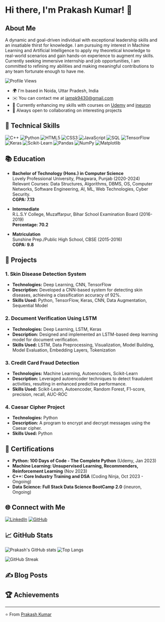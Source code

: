 # Hi there, I'm Prakash Kumar! 👋


## About Me

A dynamic and goal-driven individual with exceptional leadership skills and an insatiable thirst for knowledge. I am pursuing my interest in Machine Learning and Artificial Intelligence to apply my theoretical knowledge to real-world scenarios and gain hands-on experience to augment my skills. Currently seeking immersive internship and job opportunities, I am committed to refining my abilities and making meaningful contributions to any team fortunate enough to have me.

![Profile Views](https://komarev.com/ghpvc/?username=ShrivastavaPrakash&style=flat-square)

- 🌍  I'm based in Noida, Uttar Pradesh, India
- ✉️  You can contact me at [iampk9430@gmail.com](mailto:iampk9430@gmail.com)
- 🧠  Currently enhancing my skills with courses on [Udemy](https://www.udemy.com/) and [ineuron](https://ineuron.ai/)
- 🚀  Always open to collaborating on interesting projects

## 🔧 Technical Skills

![C++](https://img.shields.io/badge/C++-00599C?style=for-the-badge&logo=cplusplus&logoColor=white)
![Python](https://img.shields.io/badge/Python-3776AB?style=for-the-badge&logo=python&logoColor=white)
![HTML5](https://img.shields.io/badge/HTML5-E34F26?style=for-the-badge&logo=html5&logoColor=white)
![CSS3](https://img.shields.io/badge/CSS3-1572B6?style=for-the-badge&logo=css3&logoColor=white)
![JavaScript](https://img.shields.io/badge/JavaScript-F7DF1E?style=for-the-badge&logo=javascript&logoColor=black)
![SQL](https://img.shields.io/badge/SQL-4479A1?style=for-the-badge&logo=sql&logoColor=white)
![TensorFlow](https://img.shields.io/badge/TensorFlow-FF6F00?style=for-the-badge&logo=tensorflow&logoColor=white)
![Keras](https://img.shields.io/badge/Keras-D00000?style=for-the-badge&logo=keras&logoColor=white)
![Scikit-Learn](https://img.shields.io/badge/Scikit--Learn-F7931E?style=for-the-badge&logo=scikit-learn&logoColor=white)
![Pandas](https://img.shields.io/badge/Pandas-150458?style=for-the-badge&logo=pandas&logoColor=white)
![NumPy](https://img.shields.io/badge/NumPy-013243?style=for-the-badge&logo=numpy&logoColor=white)
![Matplotlib](https://img.shields.io/badge/Matplotlib-000000?style=for-the-badge&logo=matplotlib&logoColor=white)

## 📚 Education

- **Bachelor of Technology (Hons.) in Computer Science**  
  Lovely Professional University, Phagwara, Punjab (2020-2024)  
  Relevant Courses: Data Structures, Algorithms, DBMS, OS, Computer Networks, Software Engineering, AI, ML, Web Technologies, Cyber Security.  
  **CGPA: 7.13**

- **Intermediate**  
  R.L.S.Y College, Muzaffarpur, Bihar School Examination Board (2016-2019)  
  **Percentage: 70.2**

- **Matriculation**  
  Sunshine Prep./Public High School, CBSE (2015-2016)  
  **CGPA: 9.8**

## 🚀 Projects

### 1. Skin Disease Detection System
- **Technologies:** Deep Learning, CNN, TensorFlow
- **Description:** Developed a CNN-based system for detecting skin diseases, achieving a classification accuracy of 92%.
- **Skills Used:** Python, TensorFlow, Keras, CNN, Data Augmentation, Sequential Model

### 2. Document Verification Using LSTM
- **Technologies:** Deep Learning, LSTM, Keras
- **Description:** Designed and implemented an LSTM-based deep learning model for document verification.
- **Skills Used:** LSTM, Data Preprocessing, Visualization, Model Building, Model Evaluation, Embedding Layers, Tokenization

### 3. Credit Card Fraud Detection
- **Technologies:** Machine Learning, Autoencoders, Scikit-Learn
- **Description:** Leveraged autoencoder techniques to detect fraudulent activities, resulting in enhanced predictive performance.
- **Skills Used:** Scikit-Learn, Autoencoder, Random Forest, F1-score, precision, recall, AUC-ROC

### 4. Caesar Cipher Project
- **Technologies:** Python
- **Description:** A program to encrypt and decrypt messages using the Caesar cipher.
- **Skills Used:** Python

## 📜 Certifications

- **Python: 100 Days of Code - The Complete Python** (Udemy, Jan 2023)
- **Machine Learning: Unsupervised Learning, Recommenders, Reinforcement Learning** (Nov 2023)
- **C++: Core Industry Training and DSA** (Coding Ninja, Oct 2023 - Ongoing)
- **Data Science: Full Stack Data Science BootCamp 2.0** (ineuron, Ongoing)

## 🌐 Connect with Me

[![LinkedIn](https://img.shields.io/badge/LinkedIn-0A66C2?style=for-the-badge&logo=linkedin&logoColor=white)](https://www.linkedin.com/in/prakashkumar001/)
[![GitHub](https://img.shields.io/badge/GitHub-181717?style=for-the-badge&logo=github&logoColor=white)](https://github.com/ShrivastavaPrakash)

## 📈 GitHub Stats

![Prakash's GitHub stats](https://github-readme-stats.vercel.app/api?username=ShrivastavaPrakash&show_icons=true&theme=radical)
![Top Langs](https://github-readme-stats.vercel.app/api/top-langs/?username=ShrivastavaPrakash&layout=compact&theme=radical)

![GitHub Streak](https://github-readme-streak-stats.herokuapp.com/?user=ShrivastavaPrakash&theme=radical)

## ✍️ Blog Posts

<!-- BLOG-POST-LIST:START -->
<!-- BLOG-POST-LIST:END -->

## 🏆 Achievements

<!-- ACHIEVEMENT-LIST:START -->
<!-- ACHIEVEMENT-LIST:END -->

---

⭐️ From [Prakash Kumar](https://github.com/ShrivastavaPrakash)
